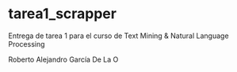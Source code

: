 # tarea1_scrapper
Entrega de tarea 1 para el curso de Text Mining & Natural Language Processing

Roberto Alejandro García De La O
